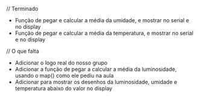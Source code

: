 // Terminado
- Função de pegar e calcular a média da umidade, e mostrar no serial e no display
- Função de pegar e calcular a média da temperatura, e mostrar no serial e no display

// O que falta
- Adicionar o logo real do nosso grupo
- Adicionar a função de pegar a calcular a média da luminosidade, usando o map() como ele pediu na aula
- Adicionar para mostrar os desenhos da luminosidade, umidade e temperatura abaixo do valor no display
